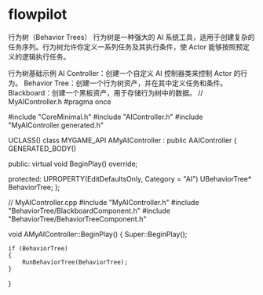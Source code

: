 # flowpilot


行为树（Behavior Trees）
行为树是一种强大的 AI 系统工具，适用于创建复杂的任务序列。行为树允许你定义一系列任务及其执行条件，使 Actor 能够按照预定义的逻辑执行任务。

行为树基础示例
AI Controller：创建一个自定义 AI 控制器类来控制 Actor 的行为。
Behavior Tree：创建一个行为树资产，并在其中定义任务和条件。
Blackboard：创建一个黑板资产，用于存储行为树中的数据。
// MyAIController.h
#pragma once

#include "CoreMinimal.h"
#include "AIController.h"
#include "MyAIController.generated.h"

UCLASS()
class MYGAME_API AMyAIController : public AAIController
{
    GENERATED_BODY()

public:
    virtual void BeginPlay() override;

protected:
    UPROPERTY(EditDefaultsOnly, Category = "AI")
    UBehaviorTree* BehaviorTree;
};

// MyAIController.cpp
#include "MyAIController.h"
#include "BehaviorTree/BlackboardComponent.h"
#include "BehaviorTree/BehaviorTreeComponent.h"

void AMyAIController::BeginPlay()
{
    Super::BeginPlay();

    if (BehaviorTree)
    {
        RunBehaviorTree(BehaviorTree);
    }
}